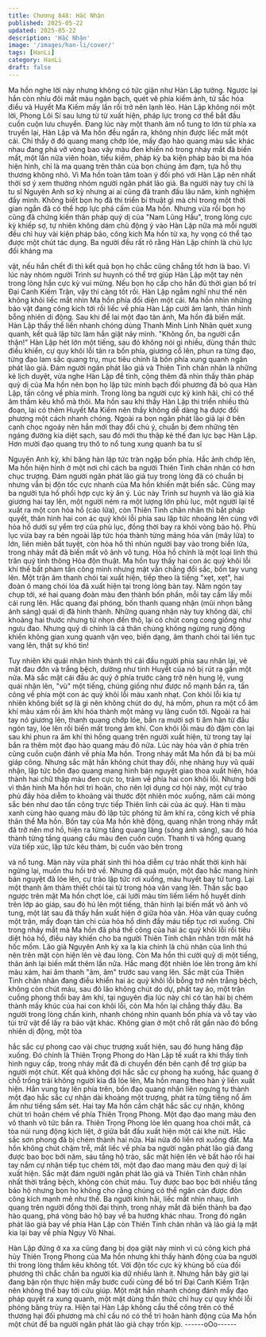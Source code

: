 ```yaml
---
title: Chương 848: Hắc Nhận
published: 2025-05-22
updated: 2025-05-22
description: 'Hắc Nhận'
image: '/images/han-li/cover/'
tags: [HanLi]
category: HanLi
draft: false
---
```


Ma hồn nghe lời này nhưng không có tức giận như Hàn Lập
tưởng. Ngược lại hắn còn nhíu đôi mắt màu ngân bạch, quét vê
phía kiếm ảnh, tử sắc hỏa điểu và Huyết Ma Kiếm mấy lần rồi trở
nên lạnh lẽo.
Hàn Lập không nói một lời, Phong Lôi Sí sau lưng từ từ xuất hiện,
pháp lực trong cơ thể bắt đầu cuồn cuộn lưu chuyển.
Đang lúc này một thanh âm nổ tung to lớn từ phía xa truyền lại,
Hàn Lập và Ma hồn đều ngẩn ra, không nhịn được liếc mắt một
cái.
Chỉ thấy ở đó quang mang chớp lóe, mấy đạo hào quang màu
sắc khác nhau đang phá vỡ vòng bao vây màu đen khiến nó trong
nháy mắt đã biến mất, một lần nữa viên hoàn, tiểu kiếm, pháp kỳ ba kiện pháp bảo bị ma hóa hiện hình, chỉ là ma quang trên thân
của bọn chúng ảm đạm, tựa hồ thụ thương không nhỏ.
Vì Ma hồn toàn tâm toàn ý đối phó với Hàn Lập nên nhất thời sơ ý
xem thường nhóm người ngân phát lão giả.
Ba người này tuy chỉ là tu sĩ Nguyên Anh sơ kỳ nhưng ai ai cũng
đã tranh đấu lâu năm, kinh nghiệm đầy mình. Không biết bọn họ
đã thi triển bí thuật gì mà chỉ trong một thời gian ngắn đã có thể
hợp lực phá cấm của Ma hồn.
Nhưng vừa rồi bọn họ cũng đã chứng kiến thân pháp quỷ dị của
"Nam Lũng Hầu", trong lòng cực kỳ khiếp sợ, tự nhiên không dám
chủ động ỷ vào Hàn Lập nữa mà mỗi người đều chỉ huy vài kiện
pháp bảo, công kích Ma hồn từ xa, hy vọng có thể tạo được một
chút tác dụng.
Ba người đều rất rõ rằng Hàn Lập chính là chủ lực đối kháng ma

vật, nếu hắn chết đi thì kết quả bọn họ chắc cũng chẳng tốt hơn là
bao.
Vì lúc này nhóm người Trình sư huynh có thể trợ giúp Hàn Lập
một tay nên trong lòng hắn cực kỳ vui mừng. Nếu bọn họ cấp cho
hắn đủ thời gian bố trí Đại Canh Kiếm Trận, vậy thì càng tốt rồi.
Hàn Lập ngẫm nghĩ như thế nên không khỏi liếc mắt nhìn Ma hồn
phía đối diện một cái.
Ma hồn nhìn những bảo vật đang công kích tới rồi liếc về phía
Hàn Lập cười âm lạnh, thân hình bỗng nhiên di động.
Sau khi để lai một đạo tàn ảnh, Ma hồn đã biến mất.
Hàn Lập thấy thế liền nhanh chóng dùng Thanh Minh Linh Nhãn
quét xung quanh, kết quả lập tức làm hắn giật nảy mình.
"Không ổn, ba người cẩn thận!" Hàn Lập hét lớn một tiếng, sau đó
không nói gì nhiều, dùng thần thức điều khiển, cự quy khôi lỗi tản
ra bốn phía, giương cổ lên, phun ra từng đạo, từng đạo lam sắc
quang trụ, mục tiêu chính là bốn phía xung quanh ngân phát lão
giả.
Đám người ngân phát lão giả và Thiên Tinh chân nhân là những
kẻ lịch duyệt, vừa nghe Hàn Lập đề tỉnh, cộng thêm đã nhìn thấy
thân pháp quỷ dị của Ma hồn nên bọn họ lập tức minh bạch đối
phương đã bỏ qua Hàn Lập, tấn công về phía mình.
Trong lòng ba người cực kỳ kinh hãi, chỉ có thể âm thầm kêu khổ
mà thôi.
Ma hồn sau khi thấy Hàn Lập thi triển nhiều thủ đoạn, lại có thêm
Huyết Ma Kiếm nên thấy không dễ dàng hạ được đối phương một
cách nhanh chóng. Ngoài ra bọn ngân phát lão giả lại ở bên cạnh
chọc ngoáy nên hắn mới thay đổi chủ ý, chuẩn bị đem những tên
ngáng đường kia diệt sạch, sau đó mới thu thập kẻ thế đan lực
bạc Hàn Lập.
Hơn mười đạo quang trụ thô to nổ tung xung quanh ba tu sĩ

Nguyên Anh kỳ, khí băng hàn lập tức tràn ngập bốn phía.
Hắc ảnh chớp lên, Ma hồn hiện hình ở một nơi chỉ cách ba người
Thiên Tinh chân nhân có hơn chục trượng.
Đám người ngân phát lão giả tuy trong lòng đã có chuẩn bị nhưng
vẫn bị độn tốc cực nhanh của Ma hồn khiến mặt biến sắc.
Cũng may ba người tựa hồ phối hợp cực kỳ ăn ý. Lúc này Trình
sư huynh và lão giả kia giương hai tay lên, một người ném ra một
lượng lớn phù lục, một người lại tế xuất ra một con hỏa hồ (cáo
lửa), còn Thiên Tinh chân nhân thì bắt pháp quyết, thân hình hai
con ác quỷ khôi lỗi phía sau lập tức nhoáng lên cùng với hỏa hồ
dưới sự yểm trợ của phù lục, đồng thời bay ra khỏi vòng bảo hộ.
Phù lục vừa bay ra bên ngoài lập tức hóa thành từng mảng hỏa
vân (mây lửa) to lớn, liên miên bất tuyệt, còn hỏa hồ thì nhún
người bay vào trong biển lửa, trong nháy mắt đã biến mất vô ảnh
vô tung.
Hỏa hồ chính là một loại linh thú trân quý tinh thông Hỏa độn
thuật.
Ma hồn tuy thấy hai con ác quỷ khôi lỗi khí thế bất phàm tấn công
mình nhưng mặt vẫn chẳng đổi sắc, bốn tay vung lên.
Một trận âm thanh chói tai xuất hiện, tiếp theo là tiếng "xẹt, xẹt",
hai đoàn ô mang chói lóa đã xuất hiện tại trong lòng bàn tay.
Năm ngón tay chụp tới, xé hai quang đoàn màu đen thành bốn
phần, mỗi tay cầm lấy mỗi cái rung lên.
Hắc quang đại phóng, bốn thanh quang nhận (mũi nhọn bằng ánh
sáng) quái dị đã hình thành.
Những quang nhận này tuy không dài, chỉ khoảng hai thước
nhưng từ nhọn đến thô, lại có chút cong cong giống như ngưu
đao. Nhưng quỷ di chính là cả thân chúng không ngừng rung
động khiến không gian xung quanh vặn vẹo, biến dạng, âm thanh
chói tai liên tục vang lên, thật sự khó tin!

Tuy nhiên khi quái nhận hình thành thì cái đầu người phía sau
nhăn lại, vẻ mặt đau đớn và trắng bệch, dường như tinh Huyết
của nó bị rút ra gần một nửa. Mà sắc mặt cái đầu ác quỷ ở phía
trước càng trở nên hung lệ, vung quái nhận lên, "vù" một tiếng,
chúng giống như được nổ mạnh bắn ra, tấn công về phía một con
ác quỷ khôi lỗi màu xanh nhạt.
Con khôi lỗi kia tự nhiên không biết sợ là gì nên không chút do
dự, há mồm, phun ra một cổ âm khí màu xám rồi âm khí hóa
thành một mảng vụ lãng cuốn tới. Ngoài ra hai tay nó giương lên,
thanh quang chớp lóe, bắn ra mười sợi ti âm hàn từ đầu ngón tay,
lóe lên rồi biến mất trong âm khí.
Con khôi lỗi màu đỏ đậm còn lại sau khi phun ra âm khí thì hồng
quang trên người xuất hiện, từ trong tay lại bắn ra thêm một đạo
hào quang màu đỏ nữa.
Lúc này hỏa vân ở phía trên cũng cuồn cuộn đánh về phía Ma
hồn.
Trong nháy mắt Ma hồn đã bị ba mũi giáp công.
Nhưng sắc mặt hắn không chút thay đổi, nhẹ nhàng huy vũ quái
nhận, lập tức bốn đạo quang mang hình bán nguyệt giao thoa
xuất hiện, hóa thành hai chữ thập màu đen cực to, trảm về phía
hai con khôi lỗi.
Nhưng bởi vì thân hình Ma hồn hơi trì hoãn, cho nên lợi dụng cơ
hội này, một cự trảo phủ đầy hỏa diễm to khoảng vài thước đột
nhiên móc xuống, năm cái móng sắc bén như dao tấn công trực
tiếp Thiên linh cái của ác quỷ.
Hàn ti màu xanh cùng hào quang màu đỏ lập tức phóng từ âm khí
ra, công kích về phía thân thể Ma hồn.
Bốn tay của Ma hồn khẽ động, quang nhận trong nháy mắt đã trở
nên mơ hồ, hiện ra từng tầng quang lãng (sóng ánh sáng), sau đó
hóa thành từng tầng quang cầu màu đen cuồn cuộn. Thanh ti và
hồng quang vừa tiếp xúc, lập tức kêu thảm, bị cuốn vào bên trong

và nổ tung.
Màn này vừa phát sinh thì hỏa diễm cự trảo nhất thời kinh hãi
ngừng lại, muốn thu hồi trở về.
Nhưng đã quá muộn, một đạo hắc mang hình bán nguyệt đã lóe
lên, cự trảo lập tức rơi xuống, máu huyết bay tứ tung.
Lại một thanh âm thảm thiết chói tai từ trong hỏa vân vang lên.
Thần sắc bạo ngược trên mặt Ma hồn chợt lóe, cái lưỡi màu tím
liếm liếm hồ huyết dính trên lớp áo giáp, sau đó hú lên một tiếng,
thân hình lại biến mất vô ảnh vô tung, một lát sau đã thấy hắn
xuất hiện ở giữa hỏa vân.
Hỏa vân quay cuồng một trận, mấy đoạn tàn chi của hỏa hồ dính
đầy máu tiếp tục rơi xuống.
Chỉ trong nháy mắt mà Ma hồn đã phá thế công của hai ác quỷ
khôi lỗi rồi tiêu diệt hỏa hồ, điều này khiến cho ba người Thiên
Tinh chân nhân trơn mắt há hốc mồm. Lão giả Nguyên Anh kỳ xa
lạ kia chính là chủ nhân của linh thú nên trên mặt còn hiện lên vẻ
đau lòng.
Còn Ma hồn thì cười quỷ dị một tiếng, thân ảnh lại biến mất thêm
lần nữa.
Hắc mang đột nhiên lóe lên trong âm khí màu xám, hai âm thanh
"âm, âm" trước sau vang lên.
Sắc mặt của Thiên Tinh chân nhân đang điều khiển hai ác quỷ
khôi lỗi bỗng trở nên trắng bệch, không còn chút máu, sau đó lão
không chút do dự, phất tay áo, một trận cuồng phong thổi bay âm
khí, tại nguyên địa lúc này chỉ có tàn hài bị chém thành mấy khúc
của hai con khôi lỗi, còn Ma hồn lại chẳng thấy đâu.
Ba người trong lòng chấn kinh, nhanh chóng nhìn quanh bốn phía
và vỗ tay vào túi trữ vật để lấy ra bảo vật khác.
Không gian ở một chỗ rất gần nào đó bổng nhiên dị động, một tòa

hắc sắc cự phong cao vài chục trượng xuất hiện, sau đó hung
hăng đập xuống. Đó chính là Thiên Trọng Phong do Hàn Lập tế
xuất ra khi thấy tình hình nguy cấp, trong nháy mắt đã di chuyển
đến bên cạnh để trợ giúp ba người một chút.
Kết quả không đợi hắc sắc cự phong hạ xuống, hắc quang ở chỗ
trống trải không người kia đã lóe lên, Ma hồn mang theo hàn ý
liền xuất hiện.
Hắn vung tay lên phía trên, bốn đạo quang nhận liên ngưng tụ
thành một đạo hắc sắc cự nhận dài khoảng một trượng, phát ra
từng tiếng nổ ầm ầm như tiếng sấm sét.
Hai tay Ma hồn cầm chặt hắc sắc cự nhận, không chút trì hoãn
chém về phía Thiên Trọng Phong.
Một đạo đạo mang màu đen vô thanh vô tức bắn ra.
Thiên Trọng Phong lóe lên quang hoa chói mắt, cả tòa núi rung
động kịch liệt, ở giữa bắt đầu xuất hiện một cái khe nứt. Hắc sắc
sơn phong đã bị chém thành hai nửa.
Hai nửa đó liền rơi xuống đất.
Ma hồn không chút chậm trễ, mắt liếc về phía ba người ngân phát
lão giả đang được bao bọc bởi năm, sáu tầng hộ trảo, sắc mặt
hiện lên vẻ bất hảo rồi hai tay nắm cự nhận tiếp tục chém tới, một
đạo đao mang màu đen quỷ dị lại xuất hiện.
Sắc mặt đám người ngân phát lão giả và Thiên Tinh chân nhân
nhất thời trắng bệch, không còn chút máu.
Tuy được bao bọc bởi nhiều tầng bảo hộ nhưng bọn họ không
cho rằng chúng có thể ngăn cản được đòn công kích mạnh mẽ
như thế. Ba người kinh hãi, liếc mắt nhìn nhau, linh quang trên
người đồng thời đại thịnh, trong nháy mắt đã biến thành ba đạo
hào quang, phá vòng bảo hộ bay về ba hướng khác nhau.
Trong đó ngân phát lão giả bay về phía Hàn Lập còn Thiên Tinh
chân nhân và lão giả lạ mặt kia lại bay về phía Ngụy Vô Nhai.

Hàn Lập đứng ở xa xa cũng đang bị dọa giật nảy mình vì cú công
kích phá hủy Thiên Trọng Phong của Ma hồn nhưng khi thấy hành
động của ba người thì trong lòng thầm kêu không tốt.
Với độn tốc cực kỳ khủng bố của đối phương thì chắc chắn ba
người kia dữ nhiều lành ít.
Nhưng hắn bây giờ lại đang bận rộn thực hiện mấy bước cuối
cùng để bố trí Đại Canh Kiếm Trận nên không thể bay tới cứu
giúp.
Một mặt hắn nhanh chóng đánh mấy đạo pháp quyết ra xung
quanh, một mặt dùng thần thức chỉ huy cự quy khôi lỗi phóng
băng trùy ra. Hiện tại Hàn Lập không cầu thế công trên có thể
thương hại đối phương mà chỉ cầu nó có thể trì hoãn hành động
của Ma hồn một chút để ba người ngân phát lão giả chạy trốn kịp.
------oOo------
